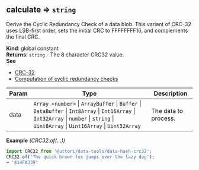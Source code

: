 <a name="calculate"></a>

## calculate ⇒ <code>string</code>
Derive the Cyclic Redundancy Check of a data blob.
This variant of CRC-32 uses LSB-first order, sets the initial CRC to FFFFFFFF16, and complements the final CRC.

**Kind**: global constant  
**Returns**: <code>string</code> - The 8 character CRC32 value.  
**See**

- [CRC-32](https://rosettacode.org/wiki/CRC-32)
- [Computation of cyclic redundancy checks](https://en.wikipedia.org/wiki/Computation_of_cyclic_redundancy_checks)


| Param | Type | Description |
| --- | --- | --- |
| data | <code>Array.&lt;number&gt;</code> \| <code>ArrayBuffer</code> \| <code>Buffer</code> \| <code>DataBuffer</code> \| <code>Int8Array</code> \| <code>Int16Array</code> \| <code>Int32Array</code> \| <code>number</code> \| <code>string</code> \| <code>Uint8Array</code> \| <code>Uint16Array</code> \| <code>Uint32Array</code> | The data to process. |

**Example** *(CRC32.of(...))*  
```js
import CRC32 from '@uttori/data-tools/data-hash-crc32';
CRC32.of('The quick brown fox jumps over the lazy dog');
➜ '414FA339'
```
